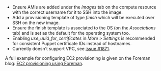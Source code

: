
* Ensure AMIs are added under the *Images* tab on the compute resource with the correct username for it to SSH into the image.
* Add a provisioning template of type *finish* which will be executed over SSH on the new image.
* Ensure the finish template is associated to the OS (on the *Associations* tab) and is set as the default for the operating system too.
* Enabling *use_uuid_for_certificates* in *More > Settings* is recommended for consistent Puppet certificate IDs instead of hostnames.
* Currently doesn't support VPC, see [issue #1871](http://projects.theforeman.org/issues/1871).

A full example for configuring EC2 provisioning is given on the Foreman blog: [EC2 provisioning using Foreman](/2012/05/ec2-provisioning-using-foreman.html).

